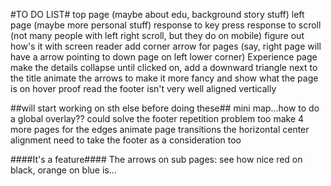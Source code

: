 #TO DO LIST#
top page (maybe about edu, background story stuff)
left page (maybe more personal stuff)
response to key press
response to scroll (not many people with left right scroll, but they do on mobile)
figure out how's it with screen reader
add corner arrow for pages (say, right page will have a arrow pointing to down page on left lower corner)
Experience page make the details collapse until clicked on, add a downward triangle next to the title
animate the arrows to make it more fancy and show what the page is on hover
proof read
the footer isn't very well aligned vertically


##will start working on sth else before doing these##
mini map...how to do a global overlay?? could solve the footer repetition problem too
make 4 more pages for the edges
animate page transitions
the horizontal center alignment need to take the footer as a consideration too


####It's a feature####
The arrows on sub pages: see how nice red on black, orange on blue is...